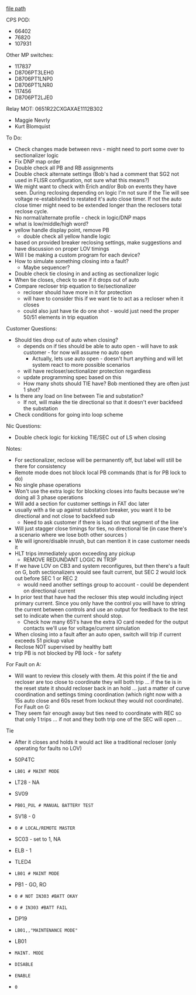   
[file path](<file:///C:\Users\jnetherton\G&W Electric Co\US-PowerGridAutomation - Documents\_Lazer\121288 - Minnesota Power Co>)  
  
CPS POD:  
- 66402  
- 76820  
- 107931  
  
Other MP switches:  
- 117837  
- D8706PT3LEH0  
- D8706PT1LNP0  
- D8706PT1LNR0  
- 117456  
- D8706PT2LJE0  
  
Relay MOT: 0651R22CXGAXAE1112B302  
  
- Maggie Nevrly  
- Kurt Blomquist  
  
To Do:
- Check changes made between revs - might need to port some over to sectionalizer logic  
- Fix DNP map order  
- Double check all PB and RB assignments  
- Double check alternate settings (Bob's had a comment that SG2 not used in FLISR configuration, not sure what this means?)  
- We might want to check with Erich and/or Bob on events they have seen. During reclosing depending on logic I'm not sure if the Tie will see voltage re-established to restated it's auto close timer. If not the auto close timer might need to be extended longer than the reclosers total reclose cycle.  
- No normal/alternate profile - check in logic/DNP maps  
- what is low/middle/high word?  
- yellow handle display point, remove PB
	- double check all yellow handle logic
- based on provided breaker reclosing settings, make suggestions and have discussion on proper LOV timings 
- Will I be making a custom program for each device?  
- How to simulate something closing into a fault?  
	- Maybe sequencer?
- Double check tie closing in and acting as sectionalizer logic
- When tie closes, check to see if it drops out of auto
- Compare recloser trip equation to tie/sectionalizer
	- recloser should have more in it for protection
	- will have to consider this if we want tie to act as a recloser when it closes
	- could also just have tie do one shot - would just need the proper 50/51 elements in trip equation

Customer Questions:
- Should ties drop out of auto when closing?  
	- depends on if ties should be able to auto open - will have to ask customer - for now will assume no auto open
		- Actually, lets use auto open - doesn't hurt anything and will let system react to more possible scenarios
	- will have recloser/sectionalizer protection regardless 
	- update programming spec based on this
	- How many shots should TIE have? Bob mentioned they are often just 1 shot?
- Is there any load on line between Tie and substation?
	- If not, will make the tie directional so that it doesn't ever backfeed the substation
- Check conditions for going into loop scheme

Nic Questions:
- Double check logic for kicking TIE/SEC out of LS when closing

Notes:  
- For sectionalizer, reclose will be permanently off, but label will still be there for consistency  
- Remote mode does not block local PB commands (that is for PB lock to do)  
- No single phase operations  
- Won't use the extra logic for blocking closes into faults because we're doing all 3 phase operations  
- Will add a section for customer settings in FAT doc later  
- usually with a tie up against substation breaker, you want it to be directional and not close to backfeed sub  
	- Need to ask customer if there is load on that segment of the line  
- Will just stagger close timings for ties, no directional tie (in case there's a scenario where we lose both other sources )  
- We will ignore/disable inrush, but can mention it in case customer needs it
- HLT trips immediately upon exceeding any pickup
	- REMOVE REDUNDANT LOGIC IN TR3P
- If we have LOV on CB3 and system reconfigures, but then there's a fault on G, both sectionalizers would see fault current, but SEC 2 would lock out before SEC 1 or REC 2
	- would need another settings group to account - could be dependent on directional current
- In prior test that have had the recloser this step would including inject primary current. Since you only have the control you will have to string the current between controls and use an output for feedback to the test set to indicate when the current should stop.
	- Check how many 651's have the extra IO card needed for the output contacts we'll use for voltage/current simulation
- When closing into a fault after an auto open, switch will trip if current exceeds 51 pickup value
- Reclose NOT supervised by healthy batt
- trip PB is not blocked by PB lock - for safety
  
For Fault on A:  
- Will want to review this closely with them. At this point if the tie and recloser are too close to coordinate they will both trip … if the tie is in the reset state it should recloser back in an hold … just a matter of curve coordination and settings timing coordination (which right now with a 15s auto close and 60s reset from lockout they would not coordinate).  
For Fault on G:  
- They seem fair enough away but ties need to coordinate with REC so that only 1 trips … if not and they both trip one of the SEC will open ...  
  
  
Tie  
- After it closes and holds it would act like a traditional recloser (only operating for faults no LOV)  
  
- 50P4TC  
- `LB01 # MAINT MODE`  
- LT28 - NA  
- SV09  
- `PB01_PUL # MANUAL BATTERY TEST`  
- SV18 - 0  
- `0 # LOCAL/REMOTE MASTER`  
- SC03 - set to 1, NA  
- ELB - 1  
- TLED4  
- `LB01 # MAINT MODE`  
- PB1 - GO, RO  
- `0 # NOT IN303 #BATT OKAY`  
- `0 # IN303 #BATT FAIL`  
- DP19  
- `LB01,,"MAINTENANCE MODE"`  
- LB01  
- `MAINT. MODE`  
- `DISABLE`  
- `ENABLE`  
- `0`